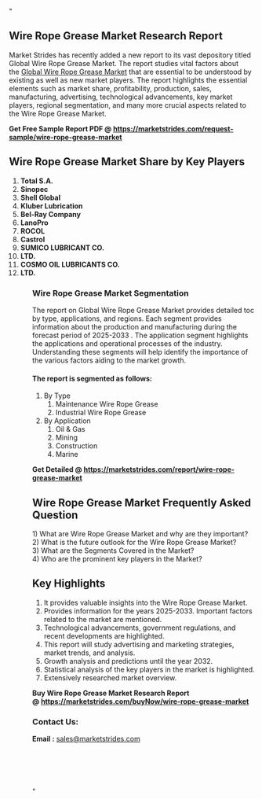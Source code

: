 "<h2>Wire Rope Grease Market Research Report</h2>
<p>Market Strides has recently added a new report to its vast depository titled Global Wire Rope Grease Market. The report studies vital factors about the&nbsp;<a href=https://marketstrides.com/report/wire-rope-grease-market>Global Wire Rope Grease Market</a>&nbsp;that are essential to be understood by existing as well as new market players. The report highlights the essential elements such as market share, profitability, production, sales, manufacturing, advertising, technological advancements, key market players, regional segmentation, and many more crucial aspects related to the Wire Rope Grease Market.</p>
<p><strong>Get Free Sample Report PDF @&nbsp;<a href=https://marketstrides.com/request-sample/wire-rope-grease-market>https://marketstrides.com/request-sample/wire-rope-grease-market</a></strong></p>
<h2><strong>Wire Rope Grease Market Share by Key Players</strong></h2>
<p><strong><ol><li>
Total S.A.</li><li>Sinopec</li><li>Shell Global</li><li>Kluber Lubrication</li><li>Bel-Ray Company</li><li>LanoPro</li><li>ROCOL</li><li>Castrol</li><li>SUMICO LUBRICANT CO.</li><li>LTD.</li><li>COSMO OIL LUBRICANTS CO.</li><li>LTD.


</li><ol></strong></p>
<h3><strong>Wire Rope Grease Market Segmentation</strong></h3>
<p>The report on Global Wire Rope Grease Market provides detailed toc by type, applications, and regions. Each segment provides information about the production and manufacturing during the forecast period of 2025-2033
. The application segment highlights the applications and operational processes of the industry. Understanding these segments will help identify the importance of the various factors aiding to the market growth.</p>
<h4>The report is segmented as follows:</h4>
<p><ol><li>By Type<ol><li>Maintenance Wire Rope Grease</li><li>Industrial Wire Rope Grease</li></ol></li><li>By Application<ol><li>Oil & Gas</li><li>Mining</li><li>Construction</li><li>Marine</li></ol></li></ol></p>
<p><strong>Get Detailed @&nbsp;<a href=https://marketstrides.com/report/wire-rope-grease-market>https://marketstrides.com/report/wire-rope-grease-market</a></strong></p>
<h2 class=""clr-white mb-3""><strong>Wire Rope Grease Market Frequently Asked Question</strong></h2>
<div class=""card-header"">1) What are&nbsp;Wire Rope Grease Market and why are they important?
<div class=""card"">
<div class=""card-header"">2) What is the future outlook for the Wire Rope Grease Market?</div>
</div>
</div>
<div class=""card-header"">3) What are the Segments Covered in the Market?</div>
<div class=""card-header"">4) Who are the prominent key players in the Market?</div>
<h2><strong>Key Highlights</strong></h2>
<div class=""card-header"">
<ol>
<li>It provides valuable insights into the Wire Rope Grease Market.</li>
<li>Provides information for the years 2025-2033. Important factors related to the market are mentioned.</li>
<li>Technological advancements, government regulations, and recent developments are highlighted.</li>
<li>This report will study advertising and marketing strategies, market trends, and analysis.</li>
<li>Growth analysis and predictions until the year 2032.</li>
<li>Statistical analysis of the key players in the market is highlighted.</li>
<li>Extensively researched market overview.</li>
</ol>
<p><strong>Buy Wire Rope Grease Market Research Report @&nbsp;<a href=https://marketstrides.com/buyNow/wire-rope-grease-market>https://marketstrides.com/buyNow/wire-rope-grease-market</a></strong></p>
<h3>Contact Us:</h3>
<p><strong>Email :</strong> <a href=mailto:sales@marketstrides.com>sales@marketstrides.com</a></p>
</div>
<p>&nbsp;</p>
<h3>&nbsp;</h3>"
